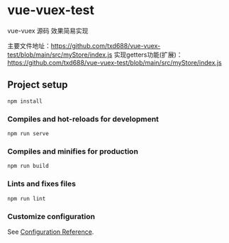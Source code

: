 # vue-vuex-test

vue-vuex 源码 效果简易实现

主要文件地址：<https://github.com/txd688/vue-vuex-test/blob/main/src/myStore/index.js>
实现getters功能(扩展)：<https://github.com/txd688/vue-vuex-test/blob/main/src/myStore/index.js>

## Project setup

```
npm install
```

### Compiles and hot-reloads for development

```
npm run serve
```

### Compiles and minifies for production

```
npm run build
```

### Lints and fixes files

```
npm run lint
```

### Customize configuration

See [Configuration Reference](https://cli.vuejs.org/config/).
